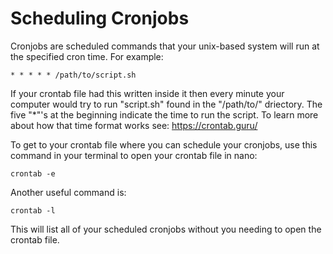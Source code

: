 # Scheduling Cronjobs

Cronjobs are scheduled commands that your unix-based system will run at the specified cron time. For example:

```
* * * * * /path/to/script.sh
```

If your crontab file had this written inside it then every minute your computer would try to run "script.sh" found in the "/path/to/" driectory. The five "*"'s at the beginning indicate the time to run the script. To learn more about how that time format works see: https://crontab.guru/

To get to your crontab file where you can schedule your cronjobs, use this command in your terminal to open your crontab file in nano:

```
crontab -e
```

Another useful command is:

```
crontab -l
```

This will list all of your scheduled cronjobs without you needing to open the crontab file.

